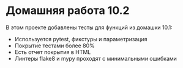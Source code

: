 # Домашняя работа 10.2

В этом проекте добавлены тесты для функций из домашки 10.1:

- Используется pytest, фикстуры и параметризация  
- Покрытие тестами более 80%  
- Есть отчет покрытия в HTML  
- Линтеры flake8 и mypy проходят с минимальными ошибками
